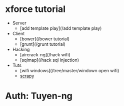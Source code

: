 # xforce tutorial

* Server
  * [add template play](/add template play)
* Client
  * [bower](/bower tutorial)
  * [grunt](/grunt tutorial)
* Hacking
  * [aircrack-ng](/hack wifi)
  * [sqlmap](/hack sql injection)
* Tuts
  * [wifi windows](/tree/master/windown open wifi)
  * [scrapy](/tree/master/crawlData)

# Auth: Tuyen-ng